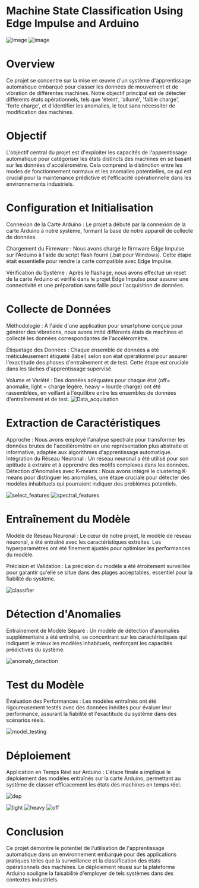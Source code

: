 # Machine State Classification Using Edge Impulse and Arduino
![image](https://github.com/GhozlenBY/Motion-Classification-and-Anomaly-Detection/assets/148441001/a4e00fb0-9d42-4b18-9aef-4475fb45ef5b) ![image](https://github.com/GhozlenBY/Motion-Classification-and-Anomaly-Detection/assets/148441001/e4656c55-5ad5-455c-a3da-c7207978ab65)



#  Overview

Ce projet se concentre sur la mise en œuvre d'un système d'apprentissage automatique embarqué pour classer les données de mouvement et de vibration de différentes machines. Notre objectif principal est de détecter différents états opérationnels, tels que 'éteint', 'allumé', 'faible charge', 'forte charge', et d'identifier les anomalies, le tout sans nécessiter de modification des machines.

#  Objectif
L'objectif central du projet est d'exploiter les capacités de l'apprentissage automatique pour catégoriser les états distincts des machines en se basant sur les données d'accéléromètre. Cela comprend la distinction entre les modes de fonctionnement normaux et les anomalies potentielles, ce qui est crucial pour la maintenance prédictive et l'efficacité opérationnelle dans les environnements industriels.

# Configuration et Initialisation

Connexion de la Carte Arduino : Le projet a débuté par la connexion de la carte Arduino à notre système, formant la base de notre appareil de collecte de données.

Chargement du Firmware : Nous avons chargé le firmware Edge Impulse sur l'Arduino à l'aide du script flash fourni (.bat pour Windows). Cette étape était essentielle pour rendre la carte compatible avec Edge Impulse.

Vérification du Système : Après le flashage, nous avons effectué un reset de la carte Arduino et vérifié dans le projet Edge Impulse pour assurer une connectivité et une préparation sans faille pour l'acquisition de données.

# Collecte de Données

Méthodologie : À l'aide d'une application pour smartphone conçue pour générer des vibrations, nous avons imité différents états de machines et collecté les données correspondantes de l'accéléromètre.

Étiquetage des Données : Chaque ensemble de données a été méticuleusement étiqueté (label) selon son état opérationnel pour assurer l'exactitude des phases d'entraînement et de test. Cette étape est cruciale dans les tâches d'apprentissage supervisé.

Volume et Variété : Des données adéquates pour chaque état (off= anomalie, light = charge légère, heavy = lourde charge) ont été rassemblées, en veillant à l'équilibre entre les ensembles de données d'entraînement et de test.
![Data_acquisation](https://github.com/GhozlenBY/Motion-Classification-and-Anomaly-Detection/assets/148441001/2dc3cbc8-45de-47f6-960f-1de9049814df)


# Extraction de Caractéristiques

Approche : Nous avons employé l'analyse spectrale pour transformer les données brutes de l'accéléromètre en une représentation plus abstraite et informative, adaptée aux algorithmes d'apprentissage automatique.
Intégration du Réseau Neuronal : Un réseau neuronal a été utilisé pour son aptitude à extraire et à apprendre des motifs complexes dans les données.
Détection d'Anomalies avec K-means : Nous avons intégré le clustering K-means pour distinguer les anomalies, une étape cruciale pour détecter des modèles inhabituels qui pourraient indiquer des problèmes potentiels.

![select_features](https://github.com/GhozlenBY/Motion-Classification-and-Anomaly-Detection/assets/148441001/ff2d46eb-4c5d-415d-96f5-753387e4815b)
![spectral_features](https://github.com/GhozlenBY/Motion-Classification-and-Anomaly-Detection/assets/148441001/f3ab5680-e596-4e09-940f-cbcdc58a3e26)


# Entraînement du Modèle

Modèle de Réseau Neuronal : Le cœur de notre projet, le modèle de réseau neuronal, a été entraîné avec les caractéristiques extraites. Les hyperparamètres ont été finement ajustés pour optimiser les performances du modèle.

Précision et Validation : La précision du modèle a été étroitement surveillée pour garantir qu'elle se situe dans des plages acceptables, essentiel pour la fiabilité du système.

![classifier](https://github.com/GhozlenBY/Motion-Classification-and-Anomaly-Detection/assets/148441001/cc12fbb6-6969-4aa9-aaae-a08d616a53a4)

# Détection d'Anomalies

Entraînement de Modèle Séparé : Un modèle de détection d'anomalies supplémentaire a été entraîné, se concentrant sur les caractéristiques qui indiquent le mieux les modèles inhabituels, renforçant les capacités prédictives du système.

![anomaly_detection](https://github.com/GhozlenBY/Motion-Classification-and-Anomaly-Detection/assets/148441001/97eda03c-2218-4037-8508-c8d307523018)

# Test du Modèle

Évaluation des Performances : Les modèles entraînés ont été rigoureusement testés avec des données inédites pour évaluer leur performance, assurant la fiabilité et l'exactitude du système dans des scénarios réels.

![model_testing](https://github.com/GhozlenBY/Motion-Classification-and-Anomaly-Detection/assets/148441001/814dfd29-374d-4332-92a3-0ba8d521c849)

# Déploiement

Application en Temps Réel sur Arduino : L'étape finale a impliqué le déploiement des modèles entraînés sur la carte Arduino, permettant au système de classer efficacement les états des machines en temps réel.

![dep](https://github.com/GhozlenBY/Motion-Classification-and-Anomaly-Detection/assets/148441001/27733114-1307-4adf-9b5e-06d08af1e018)

![light](https://github.com/GhozlenBY/Motion-Classification-and-Anomaly-Detection/assets/148441001/a4f26c71-d090-4621-bf54-566f1bc0d185)
![heavy](https://github.com/GhozlenBY/Motion-Classification-and-Anomaly-Detection/assets/148441001/1fdde810-342a-4f55-8bdc-de38bbdf608b)
![off](https://github.com/GhozlenBY/Motion-Classification-and-Anomaly-Detection/assets/148441001/b498845c-12f5-4451-9bd4-2b5699ccff34)


# Conclusion

Ce projet démontre le potentiel de l'utilisation de l'apprentissage automatique dans un environnement embarqué pour des applications pratiques telles que la surveillance et la classification des états opérationnels des machines. Le déploiement réussi sur la plateforme Arduino souligne la faisabilité d'employer de tels systèmes dans des contextes industriels.


